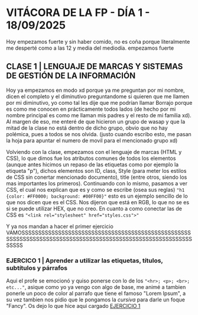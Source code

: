 # VITÁCORA DE LA FP - DÍA 1 - 18/09/2025
Hoy empezamos fuerte y sin haber comido, no es coña porque literalmente me desperté como a las 12 y media del mediodía. empezamos fuerte

## CLASE 1 | LENGUAJE DE MARCAS Y SISTEMAS DE GESTIÓN DE LA INFORMACIÓN
Hoy ya empezamos en modo xd porque ya me preguntan por mi nombre, dicen el completo y el diminutivo preguntandome si quieren que me llamen por mi diminutivo, yo como tal les dije que me podrían llamar Borrajo porque es como me conocen en prácticamente todos lados (de hecho por mi nombre principal es como me llaman mis padres y el resto de mi familia xd).
Al margen de eso, me enteré de que hicieron un grupo de wasap y que la mitad de la clase no está dentro de dicho grupo, obvio que no hay polémica, pues a todos se nos olvida. (justo cuando escribo esto, me pasan la hoja para apuntar el numero de movil para el mencionado grupo xd)

Volviendo con la clase, empezamos con el lenguaje de marcas (HTML y CSS), lo que dimos fue los atributos comunes de todos los elementos (aunque antes hicimos un repaso de las etiquetas como por ejemplo la etiqueta "p"), dichos elementos son ID, class, Style (para meter los estilos de CSS sin conertar mencionado documento), title (entre otros, siendo los mas importantes los primeros).
Continuando con lo mismo, pasamos a ver CSS, el cual nos explican que es y como se escribe (osea sus reglas) ```"h1 {color: #FF0000; background: #00FF00}"``` esto es un ejemplo sencillo de lo que nos dicen que es el CSS. Nos dijeron que está en RGB, lo que no se es si se puede utilizar HEX, que no creo.
En cuanto a como conectar las de CSS es ```"<link rel="stylesheet" href="styles.css">"```

Y ya nos mandan a hacer el primer ejercicio VAMOSSSSSSSSSSSSSSSSSSSSSSSSSSSSSSSSSSSSSSSSSSSSSSSSSSSSSSSSSSSSSSSSSSSSSSSSSSSSSSSSSSSSSSSSSSSSSSSSSSSSSSSSSSSSSSSS
### EJERCICO 1 | Aprender a utilizar las etiquetas, títulos, subtítulos y párrafos
Aqui el profe se emocionó y quiso ponerse con lo de los ```"<hr>; <p>; <br>; etc..."```, asique como yo ya vengo con algo de base, me animé a tambien ponerle un poco de color al parrafo que tiene el famoso "Lorem Ipsum", a su vez tambien nos pidio que le pongamos la <i>cursiva</i> para darle un foque "Fancy".
Os dejo lo que hice aqui cargado [EJERCICIO 1]()
